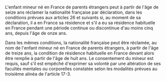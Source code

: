 L'enfant mineur né en France de parents étrangers peut à partir de l'âge de seize ans réclamer la nationalité française par déclaration, dans les conditions prévues aux articles 26 et suivants si, au moment de sa déclaration, il a en France sa résidence et s'il a eu sa résidence habituelle en France pendant une période continue ou discontinue d'au moins cinq ans, depuis l'âge de onze ans.

Dans les mêmes conditions, la nationalité française peut être réclamée, au nom de l'enfant mineur né en France de parents étrangers, à partir de l'âge de treize ans, la condition de résidence habituelle en France devant alors être remplie à partir de l'âge de huit ans. Le consentement du mineur est requis, sauf s'il est empêché d'exprimer sa volonté par une altération de ses facultés mentales ou corporelles constatée selon les modalités prévues au troisième alinéa de l'article 17-3.
